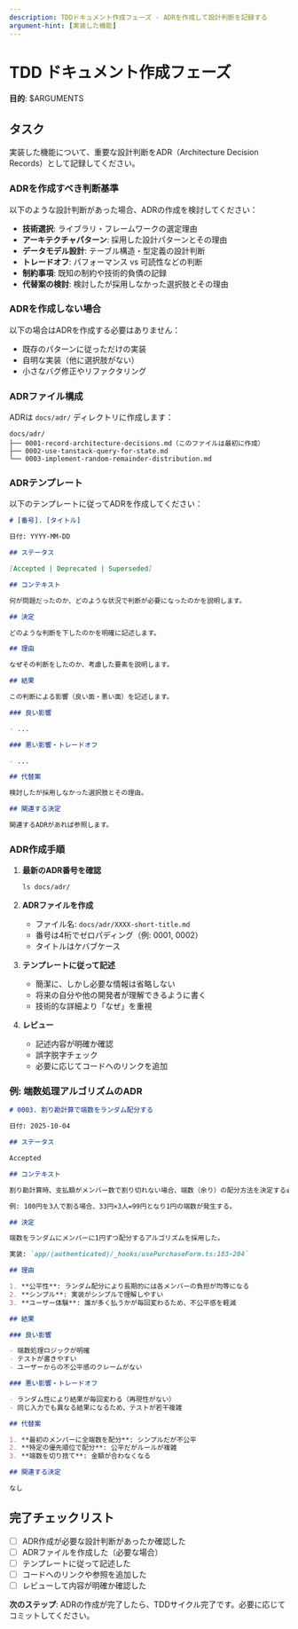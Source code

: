 ```yaml
---
description: TDDドキュメント作成フェーズ - ADRを作成して設計判断を記録する
argument-hint: [実装した機能]
---
```


# TDD ドキュメント作成フェーズ

**目的**: $ARGUMENTS

## タスク

実装した機能について、重要な設計判断をADR（Architecture Decision Records）として記録してください。

### ADRを作成すべき判断基準

以下のような設計判断があった場合、ADRの作成を検討してください：

- **技術選択**: ライブラリ・フレームワークの選定理由
- **アーキテクチャパターン**: 採用した設計パターンとその理由
- **データモデル設計**: テーブル構造・型定義の設計判断
- **トレードオフ**: パフォーマンス vs 可読性などの判断
- **制約事項**: 既知の制約や技術的負債の記録
- **代替案の検討**: 検討したが採用しなかった選択肢とその理由

### ADRを作成しない場合

以下の場合はADRを作成する必要はありません：

- 既存のパターンに従っただけの実装
- 自明な実装（他に選択肢がない）
- 小さなバグ修正やリファクタリング

### ADRファイル構成

ADRは `docs/adr/` ディレクトリに作成します：

```
docs/adr/
├── 0001-record-architecture-decisions.md（このファイルは最初に作成）
├── 0002-use-tanstack-query-for-state.md
└── 0003-implement-random-remainder-distribution.md
```

### ADRテンプレート

以下のテンプレートに従ってADRを作成してください：

```markdown
# [番号]. [タイトル]

日付: YYYY-MM-DD

## ステータス

[Accepted | Deprecated | Superseded]

## コンテキスト

何が問題だったのか、どのような状況で判断が必要になったのかを説明します。

## 決定

どのような判断を下したのかを明確に記述します。

## 理由

なぜその判断をしたのか、考慮した要素を説明します。

## 結果

この判断による影響（良い面・悪い面）を記述します。

### 良い影響

- ...

### 悪い影響・トレードオフ

- ...

## 代替案

検討したが採用しなかった選択肢とその理由。

## 関連する決定

関連するADRがあれば参照します。
```

### ADR作成手順

1. **最新のADR番号を確認**
   ```bash
   ls docs/adr/
   ```

2. **ADRファイルを作成**
   - ファイル名: `docs/adr/XXXX-short-title.md`
   - 番号は4桁でゼロパディング（例: 0001, 0002）
   - タイトルはケバブケース

3. **テンプレートに従って記述**
   - 簡潔に、しかし必要な情報は省略しない
   - 将来の自分や他の開発者が理解できるように書く
   - 技術的な詳細より「なぜ」を重視

4. **レビュー**
   - 記述内容が明確か確認
   - 誤字脱字チェック
   - 必要に応じてコードへのリンクを追加

### 例: 端数処理アルゴリズムのADR

```markdown
# 0003. 割り勘計算で端数をランダム配分する

日付: 2025-10-04

## ステータス

Accepted

## コンテキスト

割り勘計算時、支払額がメンバー数で割り切れない場合、端数（余り）の配分方法を決定する必要があった。

例: 100円を3人で割る場合、33円×3人=99円となり1円の端数が発生する。

## 決定

端数をランダムにメンバーに1円ずつ配分するアルゴリズムを採用した。

実装: `app/(authenticated)/_hooks/usePurchaseForm.ts:183-204`

## 理由

1. **公平性**: ランダム配分により長期的には各メンバーの負担が均等になる
2. **シンプル**: 実装がシンプルで理解しやすい
3. **ユーザー体験**: 誰が多く払うかが毎回変わるため、不公平感を軽減

## 結果

### 良い影響

- 端数処理ロジックが明確
- テストが書きやすい
- ユーザーからの不公平感のクレームがない

### 悪い影響・トレードオフ

- ランダム性により結果が毎回変わる（再現性がない）
- 同じ入力でも異なる結果になるため、テストが若干複雑

## 代替案

1. **最初のメンバーに全端数を配分**: シンプルだが不公平
2. **特定の優先順位で配分**: 公平だがルールが複雑
3. **端数を切り捨て**: 金額が合わなくなる

## 関連する決定

なし
```

## 完了チェックリスト

- [ ] ADR作成が必要な設計判断があったか確認した
- [ ] ADRファイルを作成した（必要な場合）
- [ ] テンプレートに従って記述した
- [ ] コードへのリンクや参照を追加した
- [ ] レビューして内容が明確か確認した

**次のステップ**: ADRの作成が完了したら、TDDサイクル完了です。必要に応じてコミットしてください。
